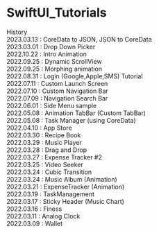 # SwiftUI_Tutorials

History \
2023.03.13 : CoreData to JSON, JSON to CoreData  
2023.03.01 : Drop Down Picker \
2022.10.22 : Intro Animation \
2022.09.25 : Dynamic ScrollView \
2022.09.25 : Morphing animation \
2022.08.31 : Login (Google,Apple,SMS) Tutorial \
2022.07.11 : Custom Launch Screen \
2022.07.10 : Custom Navigation Bar \
2022.07.09 : Navigation Search Bar \
2022.06.01 : Side Menu sample \
2022.05.08 : Animation TabBar (Custom TabBar) \
2022.05.08 : Task Manager (using CoreData) \
2022.04.10 : App Store \
2022.03.30 : Recipe Book \
2022.03.29 : Music Player \
2022.03.28 : Drag and Drop \
2022.03.27 : Expense Tracker #2 \
2022.03.25 : Video Seeker \
2022.03.24 : Cubic Transition \
2022.03.24 : Music Album (Animation) \
2022.03.21 : ExpenseTracker (Animation) \
2022.03.19 : TaskManagement \
2022.03.17 : Sticky Header (Music Chart) \
2022.03.16 : Finess \
2022.03.11 : Analog Clock \
2022.03.09 : Wallet
